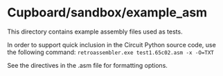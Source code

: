 # Cupboard/sandbox/example_asm

This directory contains example assembly files used as tests.

In order to support quick inclusion in the Circuit Python source code, use the following command:
   `retroassembler.exe test1.65c02.asm -x -O=TXT`

See the directives in the .asm file for formatting options.
